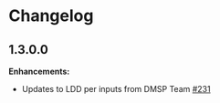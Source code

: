 # Changelog

## 1.3.0.0

**Enhancements:**

- Updates to LDD per inputs from DMSP Team  [\#231](https://github.com/pds-data-dictionaries/PDS4-LDD-Issue-Repo/issues/231)
